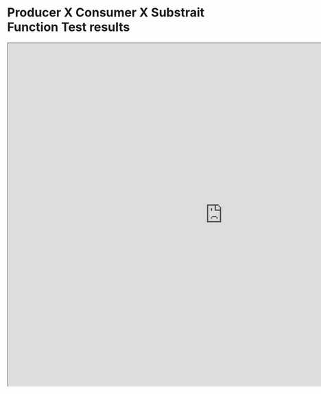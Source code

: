 # Producer X Consumer X Substrait Function Test results

<div class="streamlit-app">
  <iframe id="streamlit-app" src="https://sitedocsproducer-consumer-compatibilitysubstrait-cons-yvpshb.streamlit.app/?embedded=true" width="1000" height="800"></iframe>
</div>